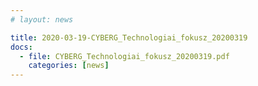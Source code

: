 ```yaml
---
# layout: news

title: 2020-03-19-CYBERG_Technologiai_fokusz_20200319
docs:
  - file: CYBERG_Technologiai_fokusz_20200319.pdf
    categories: [news]
---
```

